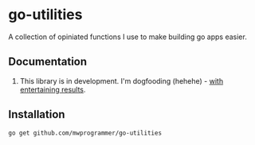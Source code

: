 # go-utilities
A collection of opiniated functions I use to make building go apps easier.

## Documentation
1. This library is in development. I'm dogfooding (hehehe) - [with entertaining results]().

## Installation
```
go get github.com/mwprogrammer/go-utilities
```
